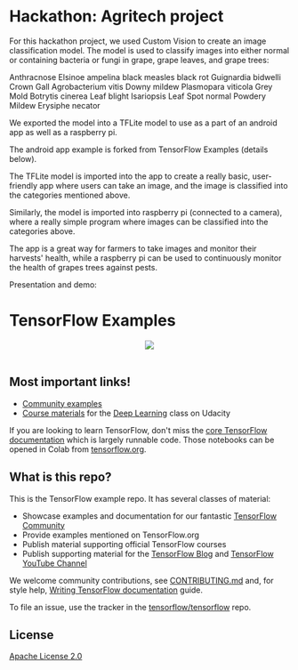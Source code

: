# Hackathon: Agritech project 

For this hackathon project, we used Custom Vision to create an image classification model. The model is used to classify images into either normal or containing bacteria or fungi in grape, grape leaves, and grape trees:

Anthracnose Elsinoe ampelina
black measles
black rot Guignardia bidwelli
Crown Gall Agrobacterium vitis
Downy mildew Plasmopara viticola
Grey Mold Botrytis cinerea
Leaf blight Isariopsis Leaf Spot
normal
Powdery Mildew Erysiphe necator


We exported the model into a TFLite model to use as a part of an android app as well as a raspberry pi.

The android app example is forked from TensorFlow Examples (details below).

The TFLite model is imported into the app to create a really basic, user-friendly app where users can take an image, and the image is classified into the categories mentioned above. 

Similarly, the model is imported into raspberry pi (connected to a camera), where a really simple program where images can be classified into the categories above. 

The app is a great way for farmers to take images and monitor their harvests' health, while a raspberry pi can be used to continuously monitor the health of grapes trees against pests. 

Presentation and demo:


# TensorFlow Examples

<div align="center">
  <img src="https://www.tensorflow.org/images/tf_logo_social.png" /><br /><br />
</div>

<h2>Most important links!</h2>

* [Community examples](./community)
* [Course materials](./courses/udacity_deep_learning) for the [Deep Learning](https://www.udacity.com/course/deep-learning--ud730) class on Udacity

If you are looking to learn TensorFlow, don't miss the
[core TensorFlow documentation](http://github.com/tensorflow/docs)
which is largely runnable code.
Those notebooks can be opened in Colab from
[tensorflow.org](https://tensorflow.org).

<h2>What is this repo?</h2>

This is the TensorFlow example repo.  It has several classes of material:

* Showcase examples and documentation for our fantastic [TensorFlow Community](https://tensorflow.org/community)
* Provide examples mentioned on TensorFlow.org
* Publish material supporting official TensorFlow courses
* Publish supporting material for the [TensorFlow Blog](https://blog.tensorflow.org) and [TensorFlow YouTube Channel](https://youtube.com/tensorflow)

We welcome community contributions, see [CONTRIBUTING.md](CONTRIBUTING.md) and, for style help,
[Writing TensorFlow documentation](https://www.tensorflow.org/community/documentation)
guide.

To file an issue, use the tracker in the
[tensorflow/tensorflow](https://github.com/tensorflow/tensorflow/issues/new?template=20-documentation-issue.md) repo.

## License

[Apache License 2.0](LICENSE)
